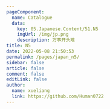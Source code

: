```yaml
---
pageComponent:
  name: Catalogue
  data:
    key: 05.Japanese.Content/51.N5
    imgUrl: /img/jp.png
    description: 万事开头难 
title: N5
date: 2022-05-08 21:50:53
permalink: /pages/japan_n5/
sidebar: false
article: false
comment: false
editLink: false
author:
  name: xueliang
  link: https://github.com/Human0722
---
```

